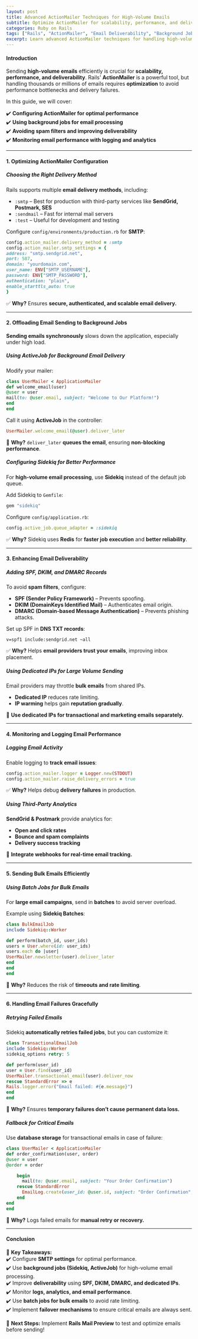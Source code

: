 ```yaml
---
layout: post  
title: Advanced ActionMailer Techniques for High-Volume Emails  
subtitle: Optimize ActionMailer for scalability, performance, and deliverability  
categories: Ruby on Rails  
tags: ["Rails", "ActionMailer", "Email Deliverability", "Background Jobs", "SMTP", "SendGrid"]  
excerpt: Learn advanced ActionMailer techniques for handling high-volume emails efficiently in Rails, including background processing, SMTP optimizations, and monitoring.  
---
```


#### **Introduction**
Sending **high-volume emails** efficiently is crucial for **scalability, performance, and deliverability**. Rails' **ActionMailer** is a powerful tool, but handling thousands or millions of emails requires **optimization** to avoid performance bottlenecks and delivery failures.

In this guide, we will cover:

✔️ **Configuring ActionMailer for optimal performance**  
✔️ **Using background jobs for email processing**  
✔️ **Avoiding spam filters and improving deliverability**  
✔️ **Monitoring email performance with logging and analytics**

---

#### **1. Optimizing ActionMailer Configuration**
##### **Choosing the Right Delivery Method**
Rails supports multiple **email delivery methods**, including:
- `:smtp` – Best for production with third-party services like **SendGrid, Postmark, SES**
- `:sendmail` – Fast for internal mail servers
- `:test` – Useful for development and testing

Configure `config/environments/production.rb` for **SMTP**:  
```rb  
config.action_mailer.delivery_method = :smtp  
config.action_mailer.smtp_settings = {  
address: "smtp.sendgrid.net",  
port: 587,  
domain: "yourdomain.com",  
user_name: ENV["SMTP_USERNAME"],  
password: ENV["SMTP_PASSWORD"],  
authentication: "plain",  
enable_starttls_auto: true  
}  
```

✅ **Why?** Ensures **secure, authenticated, and scalable email delivery.**

---

#### **2. Offloading Email Sending to Background Jobs**
**Sending emails synchronously** slows down the application, especially under high load.

##### **Using ActiveJob for Background Email Delivery**
Modify your mailer:  
```rb  
class UserMailer < ApplicationMailer  
def welcome_email(user)  
@user = user  
mail(to: @user.email, subject: "Welcome to Our Platform!")  
end  
end  
```

Call it using **ActiveJob** in the controller:  
```rb  
UserMailer.welcome_email(@user).deliver_later  
```

🚀 **Why?** `deliver_later` **queues the email**, ensuring **non-blocking performance**.

##### **Configuring Sidekiq for Better Performance**
For **high-volume email processing**, use **Sidekiq** instead of the default job queue.

Add Sidekiq to `Gemfile`:  
```rb  
gem "sidekiq"  
```

Configure `config/application.rb`:  
```rb  
config.active_job.queue_adapter = :sidekiq  
```

✅ **Why?** Sidekiq uses **Redis** for **faster job execution** and **better reliability**.

---

#### **3. Enhancing Email Deliverability**
##### **Adding SPF, DKIM, and DMARC Records**
To avoid **spam filters**, configure:
- **SPF (Sender Policy Framework)** – Prevents spoofing.
- **DKIM (DomainKeys Identified Mail)** – Authenticates email origin.
- **DMARC (Domain-based Message Authentication)** – Prevents phishing attacks.

Set up SPF in **DNS TXT records**:  
```  
v=spf1 include:sendgrid.net ~all  
```

✅ **Why?** Helps **email providers trust your emails**, improving inbox placement.

##### **Using Dedicated IPs for Large Volume Sending**
Email providers may throttle **bulk emails** from shared IPs.
- **Dedicated IP** reduces rate limiting.
- **IP warming** helps gain **reputation gradually**.

🚀 **Use dedicated IPs for transactional and marketing emails separately.**

---

#### **4. Monitoring and Logging Email Performance**
##### **Logging Email Activity**
Enable logging to **track email issues**:  
```rb  
config.action_mailer.logger = Logger.new(STDOUT)  
config.action_mailer.raise_delivery_errors = true  
```

✅ **Why?** Helps debug **delivery failures** in production.

##### **Using Third-Party Analytics**
**SendGrid & Postmark** provide analytics for:
- **Open and click rates**
- **Bounce and spam complaints**
- **Delivery success tracking**

🚀 **Integrate webhooks for real-time email tracking.**

---

#### **5. Sending Bulk Emails Efficiently**
##### **Using Batch Jobs for Bulk Emails**
For **large email campaigns**, send in **batches** to avoid server overload.

Example using **Sidekiq Batches**:  
```rb  
class BulkEmailJob  
include Sidekiq::Worker

def perform(batch_id, user_ids)  
users = User.where(id: user_ids)  
users.each do |user|  
UserMailer.newsletter(user).deliver_later  
end  
end  
end  
```

🚀 **Why?** Reduces the risk of **timeouts and rate limiting**.

---

#### **6. Handling Email Failures Gracefully**
##### **Retrying Failed Emails**
Sidekiq **automatically retries failed jobs**, but you can customize it:  
```rb  
class TransactionalEmailJob  
include Sidekiq::Worker  
sidekiq_options retry: 5

def perform(user_id)  
user = User.find(user_id)  
UserMailer.transactional_email(user).deliver_now  
rescue StandardError => e  
Rails.logger.error("Email failed: #{e.message}")  
end  
end  
```

🚀 **Why?** Ensures **temporary failures don’t cause permanent data loss.**

##### **Fallback for Critical Emails**
Use **database storage** for transactional emails in case of failure:  
```rb  
class UserMailer < ApplicationMailer  
def order_confirmation(user, order)  
@user = user  
@order = order

    begin  
      mail(to: @user.email, subject: "Your Order Confirmation")  
    rescue StandardError  
      EmailLog.create(user_id: @user.id, subject: "Order Confirmation", status: "failed")  
    end  
end  
end  
```

🚀 **Why?** Logs failed emails for **manual retry or recovery.**

---

#### **Conclusion**
🚀 **Key Takeaways:**  
✔️ Configure **SMTP settings** for optimal performance.  
✔️ Use **background jobs (Sidekiq, ActiveJob)** for high-volume email processing.  
✔️ Improve **deliverability** using **SPF, DKIM, DMARC, and dedicated IPs**.  
✔️ Monitor **logs, analytics, and email performance**.  
✔️ Use **batch jobs for bulk emails** to avoid rate limiting.  
✔️ Implement **failover mechanisms** to ensure critical emails are always sent.

🔗 **Next Steps:** Implement **Rails Mail Preview** to test and optimize emails before sending!  
